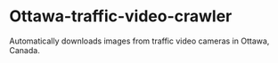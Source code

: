 # Ottawa-traffic-video-crawler
Automatically downloads images from traffic video cameras in Ottawa, Canada.
